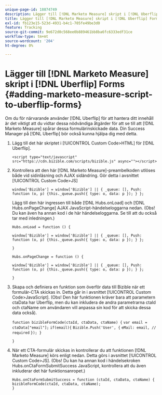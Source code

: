 ```yaml
---
unique-page-id: 18874749
description: Lägger till [!DNL Marketo Measure] skript i [!DNL Uberflip] Forms - [!DNL Marketo Measure]
title: Lägger till [!DNL Marketo Measure] skript i [!DNL Uberflip] Forms
exl-id: fb123e15-523d-4931-b4c1-705fe49be3d0
feature: Tracking
source-git-commit: 9e672d0c568ee0b889461bb8ba6fc6333edf31ce
workflow-type: tm+mt
source-wordcount: '204'
ht-degree: 0%

---
```


# Lägger till [!DNL Marketo Measure] skript i [!DNL Uberflip] Forms {#adding-marketo-measure-script-to-uberflip-forms}

Om du för närvarande använder [!DNL Uberflip] för att hantera ditt innehåll är det viktigt att du vidtar dessa nödvändiga åtgärder för att se till att [!DNL Marketo Measure] spårar dessa formulärinskickade data. Din Success Manager på [!DNL Uberflip] bör också kunna hjälpa dig med detta.

1. Lägg till det här skriptet i [!UICONTROL Custom Code>HTML] för [!DNL Uberflip].

   `<script type="text/javascript" src="https://cdn.bizible.com/scripts/bizible.js" async=""></script>`

1. Kontrollera att den här [!DNL Marketo Measure]-preambelkoden utlöses både vid sidinläsning och AJAX sidändring. Gör detta i avsnittet [!UICONTROL Custom Code>JS]

   `window['Bizible'] = window['Bizible'] || { _queue: [], Push: function (o, p) {this._queue.push({ type: o, data: p }); } };`

   Lägg till den här ingressen till både [!DNL Hubs.onLoad] och [!DNL Hubs.onPageChange] AJAX JavaScript-händelseloggarna nedan. (Obs! Du kan även ha annan kod i de här händelseloggarna. Se till att du också tar med inledningen.)

   `Hubs.onLoad = function () {`

   `window['Bizible'] = window['Bizible'] || { _queue: [], Push: function (o, p) {this._queue.push({ type: o, data: p }); } };`

   `}`

   `Hubs.onPageChange = function () {`

   `window['Bizible'] = window['Bizible'] || { _queue: [], Push: function (o, p) {this._queue.push({ type: o, data: p }); } };`

   `}`

1. Skapa och definiera en funktion som överför data till Bizible när ett formulär-CTA skickas in. Detta går in i avsnittet [!UICONTROL Custom Code>JavaScript]. (Obs! Den här funktionen kräver bara att parametern ctaData har Uberflip, men du kan inkludera de andra parametrarna ctaId och ctaName om användaren vill anpassa sin kod för att skicka dessa data också).

   `function bizibleFormCode(ctaId, ctaData, ctaName) {`
   `var email = ctaData["email"];`
   `if(email){`
   `Bizible.Push('User', {`
   `eMail: email, // required`
   `}); }`

   `}`

1. När ett CTA-formulär skickas in kontrollerar du att funktionen [!DNL Marketo Measure] körs enligt nedan. Detta görs i avsnittet [!UICONTROL Custom Code>JS]. (Obs! Du kan ha annan kod i händelsekroken Hubs.onCtaFormSubmitSuccess JavaScript, kontrollera att du även inkluderar det här funktionsanropet.)

   `Hubs.onCtaFormSubmitSuccess = function (ctaId, ctaData, ctaName) {`
   `bizibleFormCode(ctaId, ctaData, ctaName);`\
   `}`
